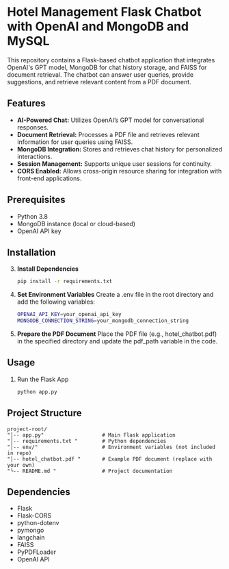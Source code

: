 # Hotel Management Flask Chatbot with OpenAI and MongoDB and MySQL
This repository contains a Flask-based chatbot application that integrates OpenAI's GPT model, MongoDB for chat history storage, and FAISS for document retrieval. The chatbot can answer user queries, provide suggestions, and retrieve relevant content from a PDF document.
## Features
- **AI-Powered Chat:** Utilizes OpenAI’s GPT model for conversational responses.
- **Document Retrieval:** Processes a PDF file and retrieves relevant information for user queries using FAISS.
- **MongoDB Integration:** Stores and retrieves chat history for personalized interactions.
- **Session Management:** Supports unique user sessions for continuity.
- **CORS Enabled:** Allows cross-origin resource sharing for integration with front-end applications.
## Prerequisites
- Python 3.8
- MongoDB instance (local or cloud-based)
- OpenAI API key
## Installation
3. **Install Dependencies**
   ```sh
   pip install -r requirements.txt
4. **Set Environment Variables** Create a .env file in the root directory and add the following variables:
   ```sh
   OPENAI_API_KEY=your_openai_api_key
   MONGODB_CONNECTION_STRING=your_mongodb_connection_string
5. **Prepare the PDF Document** Place the PDF file (e.g., hotel_chatbot.pdf) in the specified directory and update the pdf_path variable in the code.

## **Usage**
1. Run the Flask App
   ```sh
   python app.py
## Project Structure
   ```"plaintext"  
   project-root/
   "│-- app.py"                   # Main Flask application
   "│-- requirements.txt "        # Python dependencies
   "│-- env/"                     # Environment variables (not included in repo)
   "│-- hotel_chatbot.pdf "       # Example PDF document (replace with your own)
   "└-- README.md "               # Project documentation
   ```

## **Dependencies**
- Flask
- Flask-CORS
- python-dotenv
- pymongo
- langchain
- FAISS
- PyPDFLoader
- OpenAI API


   
  





